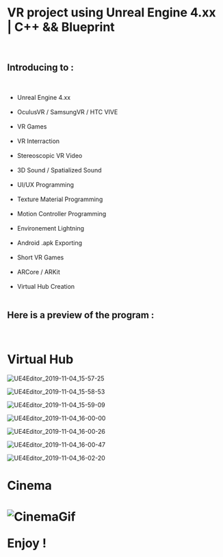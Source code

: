 <h1>VR project using Unreal Engine 4.xx | C++ && Blueprint</h1><br />

<h2>Introducing to :</h2><br />
<ul>
<li>Unreal Engine 4.xx</li><br />
<li>OculusVR / SamsungVR / HTC VIVE</li><br />
<li>VR Games</li><br />
<li>VR Interraction</li><br />
<li>Stereoscopic VR Video</li><br />
<li>3D Sound / Spatialized Sound</li><br />
<li>UI/UX Programming</li><br />
<li>Texture Material Programming</li><br />
<li>Motion Controller Programming</li><br />
<li>Environement Lightning</li><br />
<li>Android .apk Exporting</li><br />
<li>Short VR Games</li><br />
<li>ARCore / ARKit</li><br />
<li>Virtual Hub Creation</li><br />
</ul>


<h2>Here is a preview of the program :</h2><br />

<h1>Virtual Hub</h1>

![UE4Editor_2019-11-04_15-57-25](https://user-images.githubusercontent.com/27351943/68131850-0a64f100-ff1e-11e9-8cca-11cc7addf908.jpg)

![UE4Editor_2019-11-04_15-58-53](https://user-images.githubusercontent.com/27351943/68131852-0afd8780-ff1e-11e9-9092-80f868470da0.png)

![UE4Editor_2019-11-04_15-59-09](https://user-images.githubusercontent.com/27351943/68131853-0afd8780-ff1e-11e9-8c38-904c41f1b23c.jpg)

![UE4Editor_2019-11-04_16-00-00](https://user-images.githubusercontent.com/27351943/68131854-0afd8780-ff1e-11e9-9037-662b0026dc0e.jpg)

![UE4Editor_2019-11-04_16-00-26](https://user-images.githubusercontent.com/27351943/68131856-0afd8780-ff1e-11e9-8aaf-2befd75e5087.png)

![UE4Editor_2019-11-04_16-00-47](https://user-images.githubusercontent.com/27351943/68131857-0afd8780-ff1e-11e9-8acf-e23035836deb.jpg)

![UE4Editor_2019-11-04_16-02-20](https://user-images.githubusercontent.com/27351943/68131858-0b961e00-ff1e-11e9-83f0-a33a25fe5ed8.png)

<h1>Cinema <h1>

![CinemaGif](https://user-images.githubusercontent.com/27351943/68135429-ec01f400-ff23-11e9-9e86-966f91a67ecc.gif)

Enjoy !
